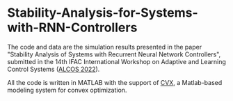 # Stability-Analysis-for-Systems-with-RNN-Controllers

The code and data are the simulation results presented in the paper "Stability Analysis of Systems with Recurrent Neural Network Controllers", submitted in the 14th IFAC International Workshop on Adaptive and Learning Control Systems ([ALCOS 2022](http://www.alcos2022.org/index.html)).

All the code is written in MATLAB with the support of [CVX](http://cvxr.com/cvx/), a Matlab-based modeling system for convex optimization.
